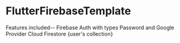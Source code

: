 # FlutterFirebaseTemplate

Features included-- Firebase Auth with types Password and Google Provider
Cloud Firestore {user's collection}
